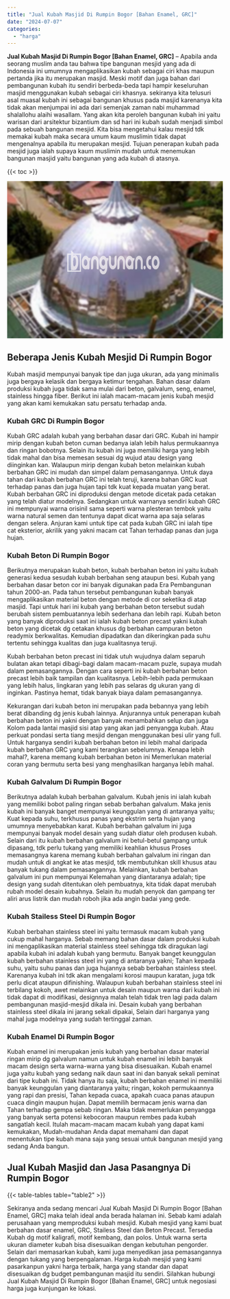 ```yaml
---
title: "Jual Kubah Masjid Di Rumpin Bogor [Bahan Enamel, GRC]"
date: "2024-07-07"
categories: 
  - "harga"
---
```


**Jual Kubah Masjid Di Rumpin Bogor \[Bahan Enamel, GRC\]** – Apabila anda seorang muslim anda tau bahwa tipe bangunan mesjid yang ada di Indonesia ini umumnya mengaplikasikan kubah sebagai ciri khas maupun pertanda jika itu merupakan masjid. Meski motif dan juga bahan dari pembangunan kubah itu sendiri berbeda-beda tapi hampir keseluruhan masjid menggunakan kubah sebagai ciri khasnya. sekiranya kita telusuri asal muasal kubah ini sebagai bangunan khusus pada masjid karenanya kita tidak akan menjumpai ini ada dari semenjak zaman nabi muhammad shalallohu alaihi wasallam. Yang akan kita peroleh bangunan kubah ini yaitu warisan dari arsitektur bizantium dan sd hari ini kubah sudah menjadi simbol pada sebuah bangunan mesjid. Kita bisa mengetahui kalau mesjid tdk memakai kubah maka secara umum kaum muslimin tidak dapat mengenalnya apabila itu merupakan mesjid. Tujuan penerapan kubah pada mesjid juga ialah supaya kaum muslimin mudah untuk menemukan bangunan masjid yaitu bangunan yang ada kubah di atasnya.

{{< toc >}}

![Jual Kubah Masjid Di Rumpin Bogor [Bahan Enamel, GRC]](/images/jual-kubah-masjid-19.png)

## Beberapa Jenis Kubah Mesjid Di Rumpin Bogor

Kubah masjid mempunyai banyak tipe dan juga ukuran, ada yang minimalis juga bergaya kelasik dan bergaya ketimur tengahan. Bahan dasar dalam produksi kubah juga tidak sama mulai dari beton, galvalum, seng, enamel, stainless hingga fiber. Berikut ini ialah macam-macam jenis kubah mesjid yang akan kami kemukakan satu persatu terhadap anda.

### Kubah GRC Di Rumpin Bogor

Kubah GRC adalah kubah yang berbahan dasar dari GRC. Kubah ini hampir mirip dengan kubah beton cuman bedanya ialah lebih halus permukaannya dan ringan bobotnya. Selain itu kubah ini juga memiliki harga yang lebih tidak mahal dan bisa memesan sesuai dg wujud atau design yang diinginkan kan. Walaupun mirip dengan kubah beton melainkan kubah berbahan GRC ini mudah dan simpel dalam pemasangannya. Untuk daya tahan dari kubah berbahan GRC ini telah teruji, karena bahan GRC kuat terhadap panas dan juga hujan tapi tdk kuat kepada muatan yang berat. Kubah berbahan GRC ini diproduksi dengan metode dicetak pada cetakan yang telah diatur modelnya. Sedangkan untuk warnanya sendiri kubah GRC ini mempunyai warna orisinil sama seperti warna plesteran tembok yaitu warna natural semen dan tentunya dapat dicat warna apa saja selaras dengan selera. Anjuran kami untuk tipe cat pada kubah GRC ini ialah tipe cat eksterior, akrilik yang yakni macam cat Tahan terhadap panas dan juga hujan.

### Kubah Beton Di Rumpin Bogor

Berikutnya merupakan kubah beton, kubah berbahan beton ini yaitu kubah generasi kedua sesudah kubah berbahan seng ataupun besi. Kubah yang berbahan dasar beton cor ini banyak digunakan pada Era Pembangunan tahun 2000-an. Pada tahun tersebut pembangunan kubah banyak mengaplikasikan material beton dengan metode di cor seketika di atap masjid. Tapi untuk hari ini kubah yang berbahan beton tersebut sudah berubah sistem pembuatannya lebih sederhana dan lebih rapi. Kubah beton yang banyak diproduksi saat ini ialah kubah beton precast yakni kubah beton yang dicetak dg cetakan khusus dg berbahan campuran beton readymix berkwalitas. Kemudian dipadatkan dan dikeringkan pada suhu tertentu sehingga kualitas dan juga kualitasnya teruji.

Kubah berbahan beton precast ini tidak utuh wujudnya dalam separuh bulatan akan tetapi dibagi-bagi dalam macam-macam puzle, supaya mudah dalam pemasangannya. Dengan cara seperti ini kubah berbahan beton precast lebih baik tampilan dan kualitasnya. Lebih-lebih pada permukaan yang lebih halus, lingkaran yang lebih pas selaras dg ukuran yang di inginkan. Pastinya hemat, tidak banyak biaya dalam pemasangannya.

Kekurangan dari kubah beton ini merupakan pada bebannya yang lebih berat dibanding dg jenis kubah lainnya. Anjurannya untuk penerapan kubah berbahan beton ini yakni dengan banyak menambahkan selup dan juga Kolom pada lantai masjid sisi atap yang akan jadi penyangga kubah. Atau perkuat pondasi serta tiang mesjid dengan menggunakan besi ulir yang full. Untuk harganya sendiri kubah berbahan beton ini lebih mahal daripada kubah berbahan GRC yang kami terangkan sebelumnya. Kenapa lebih mahal?, karena memang kubah berbahan beton ini Memerlukan material coran yang bermutu serta besi yang menghasilkan harganya lebih mahal.

### Kubah Galvalum Di Rumpin Bogor

Berikutnya adalah kubah berbahan galvalum. Kubah jenis ini ialah kubah yang memiliki bobot paling ringan sebab berbahan galvalum. Maka jenis kubah ini banyak banget mempunyai keunggulan yang di antaranya yaitu; Kuat kepada suhu, terkhusus panas yang ekstrim serta hujan yang umumnya menyebabkan karat. Kubah berbahan galvalum ini juga mempunyai banyak model desain yang sudah diatur oleh produsen kubah. Selain dari itu kubah berbahan galvalum ini betul-betul gampang untuk dipasang, tdk perlu tukang yang memiliki keahlian khusus Proses memasangnya karena memang kubah berbahan galvalum ini ringan dan mudah untuk di angkat ke atas mesjid, tdk membutuhkan skill khusus atau banyak tukang dalam pemasangannya. Melainkan, kubah berbahan galvalum ini pun mempunyai Kelemahan yang diantaranya adalah; tipe design yang sudah ditentukan oleh pembuatnya, kita tidak dapat merubah rubah model desain kubahnya. Selain itu mudah penyok dan gampang ter aliri arus listrik dan mudah roboh jika ada angin badai yang gede.

### Kubah Stailess Steel Di Rumpin Bogor

Kubah berbahan stainless steel ini yaitu termasuk macam kubah yang cukup mahal harganya. Sebab memang bahan dasar dalam produksi kubah ini mengaplikasikan material stainless steel sehingga tdk diragukan lagi apabila kubah ini adalah kubah yang bermutu. Banyak banget keunggulan kubah berbahan stainless steel ini yang di antaranya yakni; Tahan kepada suhu, yaitu suhu panas dan juga hujannya sebab berbahan stainless steel. Karenanya kubah ini tdk akan mengalami korosi maupun karatan, juga tdk perlu dicat ataupun difinishing. Walaupun kubah berbahan stainless steel ini terbilang kokoh, awet melainkan untuk desain maupun warna dari kubah ini tidak dapat di modifikasi, designnya malah telah tidak tren lagi pada dalam pembangunan masjid-mesjid dikala ini. Desain kubah yang berbahan stainless steel dikala ini jarang sekali dipakai, Selain dari harganya yang mahal juga modelnya yang sudah tertinggal zaman.

### Kubah Enamel Di Rumpin Bogor

Kubah enamel ini merupakan jenis kubah yang berbahan dasar material ringan mirip dg galvalum namun untuk kubah enamel ini lebih banyak macam design serta warna-warna yang bisa disesuaikan. Kubah enamel juga yaitu kubah yang sedang naik daun saat ini dan banyak sekali peminat dari tipe kubah ini. Tidak hanya itu saja, kubah berbahan enamel ini memiliki banyak keunggulan yang diantaranya yaitu; ringan, kokoh permukaannya yang rapi dan presisi, Tahan kepada cuaca, apakah cuaca panas ataupun cuaca dingin maupun hujan. Dapat memilih bermacam jenis warna dan Tahan terhadap gempa sebab ringan. Maka tidak memerlukan penyangga yang banyak serta potensi kebocoran maupun rembes pada kubah sangatlah kecil. Itulah macam-macam macam kubah yang dapat kami kemukakan, Mudah-mudahan Anda dapat memahami dan dapat menentukan tipe kubah mana saja yang sesuai untuk bangunan mesjid yang sedang Anda bangun.

## Jual Kubah Masjid dan Jasa Pasangnya Di Rumpin Bogor

{{< table-tables table="table2" >}}

Sekiranya anda sedang mencari Jual Kubah Masjid Di Rumpin Bogor \[Bahan Enamel, GRC\] maka telah ideal anda berada halaman ini. Sebab kami adalah perusahaan yang memproduksi kubah mesjid. Kubah mesjid yang kami buat berbahan dasar enamel, GRC, Stailess Steel dan Beton Precast. Tersedia Kubah dg motif kaligrafi, motif kembang, dan polos. Untuk warna serta ukuran diameter kubah bisa disesuaikan dengan kebutuhan pengorder. Selain dari memasarkan kubah, kami juga menyedikan jasa pemasangannya dengan tukang yang berpengalaman. Harga kubah mesjid yang kami pasarkanpun yakni harga terbaik, harga yang standar dan dapat disesuaikan dg budget pembangunan masjid itu sendiri. Silahkan hubungi Jual Kubah Masjid Di Rumpin Bogor \[Bahan Enamel, GRC\] untuk negosiasi harga juga kunjungan ke lokasi.
